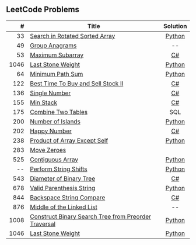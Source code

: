 ## LeetCode Problems

| # | Title | Solution | 
| ------: | ------ | :------: |
|33| [Search in Rotated Sorted Array](https://leetcode.com/problems/search-in-rotated-sorted-array/) | [Python](https://github.com/jmartinezcode/leetcode/blob/master/python/search_in_rotated_sorted_array.py)
|49| [Group Anagrams](https://leetcode.com/problems/group-anagrams)|--| 
|53| [Maximum Subarray](https://leetcode.com/problems/maximum-subarray)| [C#](https://github.com/jmartinezcode/leetcode/blob/master/csharp/Maximum%20Subarray.cs) |
|1046| [Last Stone Weight](https://leetcode.com/problems/last-stone-weight/) | [Python](https://github.com/jmartinezcode/leetcode/blob/master/python/minimum_path_sum.py)
|64| [Minimum Path Sum](https://leetcode.com/problems/minimum-path-sum/) | [Python]()
|122| [Best Time To Buy and Sell Stock II](https://leetcode.com/problems/best-time-to-buy-and-sell-stock-ii) | [C#](https://github.com/jmartinezcode/leetcode/blob/master/csharp/Best%20Time%20to%20Buy%20and%20Sell%20Stock%20II.cs)|
|136| [Single Number](https://leetcode.com/problems/single-number) | [C#](https://github.com/jmartinezcode/leetcode/blob/master/csharp/Single%20Number.cs)
|155| [Min Stack](https://leetcode.com/problems/min-stack/) | [C#](https://github.com/jmartinezcode/leetcode/blob/master/csharp/Min%20Stack.cs)
|175| [Combine Two Tables](https://leetcode.com/problems/combine-two-tables) | SQL|
|200| [Number of Islands](https://leetcode.com/problems/number-of-islands/) | [Python](https://github.com/jmartinezcode/leetcode/blob/master/python/number_of_islands.py)
|202| [Happy Number](https://leetcode.com/problems/happy-number) | [C#](https://github.com/jmartinezcode/leetcode/blob/master/csharp/Happy%20Number.cs) |
|238| [Product of Array Except Self](https://leetcode.com/problems/product-of-array-except-self/) | [Python](https://github.com/jmartinezcode/leetcode/blob/master/python/product_of_array_except_self.py)
|283| [Move Zeroes](https://leetcode.com/problems/move-zeroes)
|525| [Contiguous Array](https://leetcode.com/problems/contiguous-array/) | [Python](https://github.com/jmartinezcode/leetcode/blob/master/python/contiguous_array.py)
|--| [Perform String Shifts]() | [Python](https://github.com/jmartinezcode/leetcode/blob/master/python/perform_string_shifts.py)
|543| [Diameter of Binary Tree](https://leetcode.com/problems/diameter-of-binary-tree/) | [C#](https://github.com/jmartinezcode/leetcode/blob/master/csharp/Diameter%20of%20Binary%20Tree.cs) |
|678| [Valid Parenthesis String](https://leetcode.com/problems/valid-parenthesis-string/) | [Python](https://leetcode.com/problems/last-stone-weight/) | [Python](https://github.com/jmartinezcode/leetcode/blob/master/python/valid_parenthesis_string.py) |
|844| [Backspace String Compare](https://leetcode.com/problems/backspace-string-compare/) | [C#](https://github.com/jmartinezcode/leetcode/blob/master/csharp/Backspace%20String%20Compare.cs) |
|876| [Middle of the Linked List](https://leetcode.com/problems/middle-of-the-linked-list)|--|
|1008| [Construct Binary Search Tree from Preorder Traversal](https://leetcode.com/problems/construct-binary-search-tree-from-preorder-traversal/) | [Python](https://github.com/jmartinezcode/leetcode/blob/master/python/contstruct_bst_from_preorder_traversal.py)
|1046| [Last Stone Weight](https://leetcode.com/problems/last-stone-weight/) | [Python](https://github.com/jmartinezcode/leetcode/blob/master/python/last_stone_weight.py)